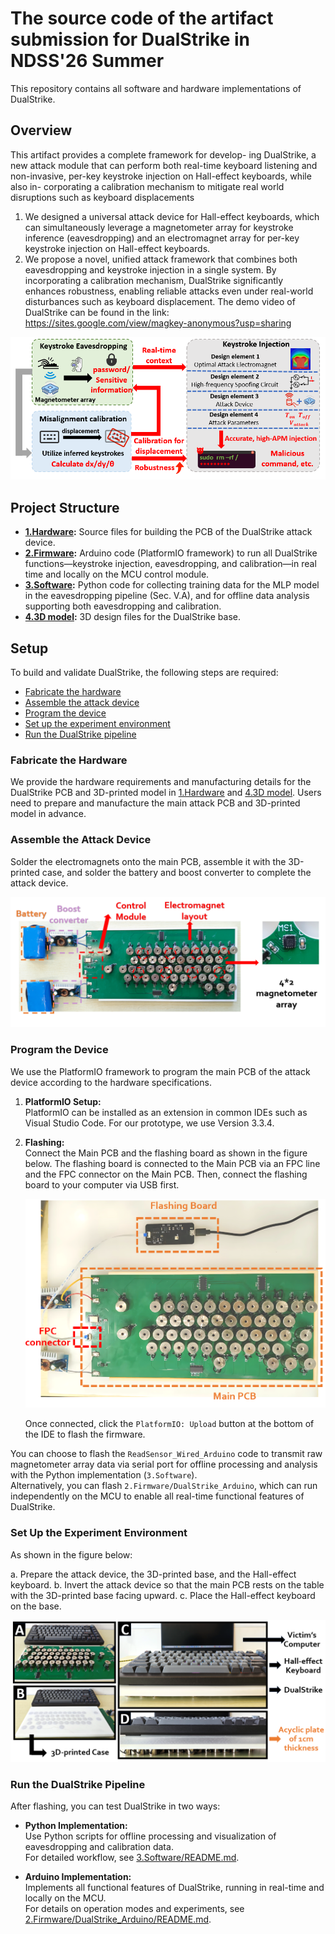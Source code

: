 # The source code of the artifact submission for DualStrike in NDSS'26 Summer

This repository contains all software and hardware implementations of DualStrike.

## Overview

This artifact provides a complete framework for develop-
ing DualStrike, a new attack module that can perform
both real-time keyboard listening and non-invasive, per-key
keystroke injection on Hall-effect keyboards, while also in-
corporating a calibration mechanism to mitigate real world
disruptions such as keyboard displacements

1. We designed a universal attack device for Hall-effect keyboards, which can simultaneously leverage a magnetometer array for keystroke inference (eavesdropping) and an electromagnet array for per-key keystroke injection on Hall-effect keyboards.
2. We propose a novel, unified attack framework that combines both eavesdropping and keystroke injection in a single system. By incorporating a calibration mechanism, DualStrike significantly enhances robustness, enabling reliable attacks even under real-world disturbances such as keyboard displacement.
The demo video of DualStrike can be found in the link: https://sites.google.com/view/magkey-anonymous?usp=sharing

![DualStrike Main PCB](Imgs/DualStrike_pipeline.png)

## Project Structure

- **[1.Hardware](1.Hardawre/README.md):** Source files for building the PCB of the DualStrike attack device.
- **[2.Firmware](2.Firmware/README.md):** Arduino code (PlatformIO framework) to run all DualStrike functions—keystroke injection, eavesdropping, and calibration—in real time and locally on the MCU control module.
- **[3.Software](3.Software/README.md):** Python code for collecting training data for the MLP model in the eavesdropping pipeline (Sec. V.A), and for offline data analysis supporting both eavesdropping and calibration.
- **[4.3D model](4.3D_model/README.md):** 3D design files for the DualStrike base.


## Setup

To build and validate DualStrike, the following steps are required:

- [Fabricate the hardware](#fabricate-the-hardware)
- [Assemble the attack device](#assemble-the-attack-device)
- [Program the device](#program-the-device)
- [Set up the experiment environment](#set-up-the-experiment-environment)
- [Run the DualStrike pipeline](#run-the-dualstrike-pipeline)


### Fabricate the Hardware

We provide the hardware requirements and manufacturing details for the DualStrike PCB and 3D-printed model in [1.Hardware](1.Hardawre/README.md) and [4.3D model](4.3D_model/README.md). Users need to prepare and manufacture the main attack PCB and 3D-printed model in advance.


### Assemble the Attack Device

Solder the electromagnets onto the main PCB, assemble it with the 3D-printed case, and solder the battery and boost converter to complete the attack device.

![Complete Attack Device](Imgs/complete_attack_device.png)

### Program the Device

We use the PlatformIO framework to program the main PCB of the attack device according to the hardware specifications.

1. **PlatformIO Setup:**  
   PlatformIO can be installed as an extension in common IDEs such as Visual Studio Code. For our prototype, we use Version 3.3.4.

2. **Flashing:**  
   Connect the Main PCB and the flashing board as shown in the figure below. The flashing board is connected to the Main PCB via an FPC line and the FPC connector on the Main PCB. Then, connect the flashing board to your computer via USB first.

   ![Flashing Connection](Imgs/Flashing.png)

   Once connected, click the `PlatformIO: Upload` button at the bottom of the IDE to flash the firmware.

You can choose to flash the `ReadSensor_Wired_Arduino` code to transmit raw magnetometer array data via serial port for offline processing and analysis with the Python implementation (`3.Software`).  
Alternatively, you can flash `2.Firmware/DualStrike_Arduino`, which can run independently on the MCU to enable all real-time functional features of DualStrike.

### Set Up the Experiment Environment

As shown in the figure below:

a. Prepare the attack device, the 3D-printed base, and the Hall-effect keyboard.
b. Invert the attack device so that the main PCB rests on the table with the 3D-printed base facing upward.
c. Place the Hall-effect keyboard on the base.

![Experiment Setup](Imgs/setup.png)

### Run the DualStrike Pipeline

After flashing, you can test DualStrike in two ways:

- **Python Implementation:**  
  Use Python scripts for offline processing and visualization of eavesdropping and calibration data.  
  For detailed workflow, see [3.Software/README.md](3.Software/README.md).

- **Arduino Implementation:**  
  Implements all functional features of DualStrike, running in real-time and locally on the MCU.  
  For details on operation modes and experiments, see [2.Firmware/DualStrike_Arduino/README.md](2.Firmware/DualStrike_Arduino/README.md).
